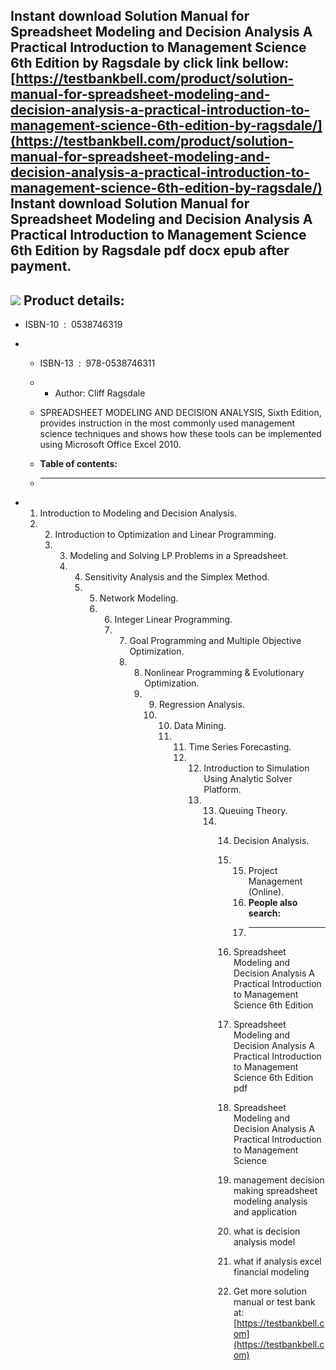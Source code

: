 Instant download **Solution Manual for Spreadsheet Modeling and Decision Analysis A Practical Introduction to Management Science 6th Edition by Ragsdale** by click link bellow:  
[https://testbankbell.com/product/solution-manual-for-spreadsheet-modeling-and-decision-analysis-a-practical-introduction-to-management-science-6th-edition-by-ragsdale/](https://testbankbell.com/product/solution-manual-for-spreadsheet-modeling-and-decision-analysis-a-practical-introduction-to-management-science-6th-edition-by-ragsdale/)  
**Instant download Solution Manual for Spreadsheet Modeling and Decision Analysis A Practical Introduction to Management Science 6th Edition by Ragsdale pdf docx epub after payment.**
---------------------------------------------------------------------------------------------------------------------------------------------------------------------------------------


![](https://testbankbell.com/wp-content/uploads/2023/05/Spreadsheet-Modeling-Decision-Analysis-Ragsdale-6e.jpeg)
**Product details:**
--------------------


* ISBN-10 ‏ : ‎ 0538746319
* * ISBN-13 ‏ : ‎ 978-0538746311
  * * Author: Cliff Ragsdale
   
  * SPREADSHEET MODELING AND DECISION ANALYSIS, Sixth Edition, provides instruction in the most commonly used management science techniques and shows how these tools can be implemented using Microsoft Office Excel 2010.
  * **Table of contents:**
  * ----------------------
 
* 1. Introduction to Modeling and Decision Analysis.
  2. 2. Introduction to Optimization and Linear Programming.
     3. 3. Modeling and Solving LP Problems in a Spreadsheet.
        4. 4. Sensitivity Analysis and the Simplex Method.
           5. 5. Network Modeling.
              6. 6. Integer Linear Programming.
                 7. 7. Goal Programming and Multiple Objective Optimization.
                    8. 8. Nonlinear Programming & Evolutionary Optimization.
                       9. 9. Regression Analysis.
                          10. 10. Data Mining.
                              11. 11. Time Series Forecasting.
                                  12. 12. Introduction to Simulation Using Analytic Solver Platform.
                                      13. 13. Queuing Theory.
                                          14. 14. Decision Analysis.
                                              15. 15. Project Management (Online).
                                                  16. **People also search:**
                                                  17. -----------------------
                                                 
                                              16. Spreadsheet Modeling and Decision Analysis A Practical Introduction to Management Science 6th Edition
                                             
                                              17. Spreadsheet Modeling and Decision Analysis A Practical Introduction to Management Science 6th Edition pdf
                                             
                                              18. Spreadsheet Modeling and Decision Analysis A Practical Introduction to Management Science
                                             
                                              19. management decision making spreadsheet modeling analysis and application
                                             
                                              20. what is decision analysis model
                                             
                                              21. what if analysis excel financial modeling
                                              22.  Get more solution manual or test bank at: [https://testbankbell.com](https://testbankbell.com)
